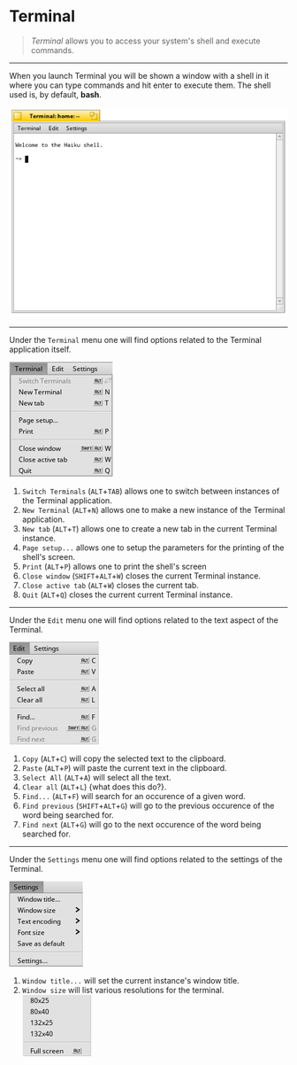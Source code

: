 Terminal
========

>_Terminal_ allows you to access your system's shell and execute commands.

<hr>

When you launch Terminal you will be shown a window with a shell in it where you can type commands and hit enter to execute them. The shell used is, by default, **bash**.

![Console/Shell](img/console.png)

---

Under the `Terminal` menu one will find options related to the Terminal application itself.

![Terminal menu](img/terminalTab.png)
<br>

1. `Switch Terminals` (`ALT`+`TAB`) allows one to switch between instances of the Terminal application.
2. `New Terminal` (`ALT`+`N`) allows one to make a new instance of the Terminal application.
3. `New tab` (`ALT`+`T`) allows one to create a new tab in the current Terminal instance.
4. `Page setup...` allows one to setup the parameters for the printing of the shell's screen.
5. `Print` (`ALT`+`P`) allows one to print the shell's screen
6. `Close window` (`SHIFT`+`ALT`+`W`) closes the current Terminal instance.
7. `Close active tab` (`ALT`+`W`) closes the current tab.
8. `Quit` (`ALT`+`Q`) closes the current current Terminal instance.

---

Under the `Edit` menu one will find options related to the text aspect of the Terminal.

![Edit menu](img/editTab.png)
<br>

1. `Copy` (`ALT`+`C`) will copy the selected text to the clipboard.
2. `Paste` (`ALT`+`P`) will paste the current text in the clipboard.
3. `Select All` (`ALT`+`A`) will select all the text.
4. `Clear all` (`ALT`+`L`) {what does this do?}.
5. `Find...` (`ALT`+`F`) will search for an occurence of a given word.
6. `Find previous` (`SHIFT`+`ALT`+`G`) will go to the previous occurence of the word being searched for.
7. `Find next` (`ALT`+`G`) will go to the next occurence of the word being searched for.

---

Under the `Settings` menu one will find options related to the settings of the Terminal.

![Settings menu](img/settingsTab.png)
<br>

1. `Window title...` will set the current instance's window title.
2. `Window size` will list various resolutions for the terminal. 
![windowSize](img/windowSize.png)

